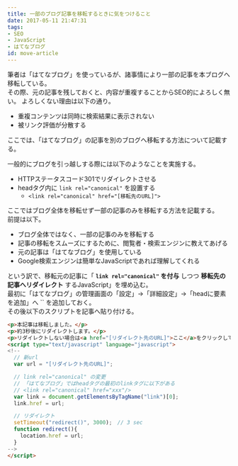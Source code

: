 ```yaml
---
title: 一部のブログ記事を移転するときに気をつけること
date: 2017-05-11 21:47:31
tags:
- SEO
- JavaScript
- はてなブログ
id: move-article
---
```


筆者は「はてなブログ」を使っているが、諸事情により一部の記事を本ブログへ移転している。  
その際、元の記事を残しておくと、内容が重複することからSEO的によろしく無い。
よろしくない理由は以下の通り。

- 重複コンテンツは同時に検索結果に表示されない
- 被リンク評価が分散する

ここでは、「はてなブログ」の記事を別のブログへ移転する方法について記載する。

<!-- more -->

一般的にブログを引っ越しする際には以下のようなことを実施する。

- HTTPステータスコード301でリダイレクトさせる
- headタグ内に `link rel="canonical"` を設置する
  - `<link rel="canonical" href="[移転先のURL]">`

ここではブログ全体を移転せず一部の記事のみを移転する方法を記載する。  
前提は以下。

- ブログ全体ではなく、一部の記事のみを移転する
- 記事の移転をスムーズにするために、閲覧者・検索エンジンに教えてあげる
- 元の記事は「はてなブログ」を使用している
- Google検索エンジンは簡単なJavaScriptであれば理解してくれる

という訳で、移転元の記事に「 **`link rel="canonical"` を付与** しつつ **移転先の記事へリダイレクト** するJavaScript」を埋め込む。  
最初に「はてなブログ」の管理画面の「設定」->「詳細設定」->「headに要素を追加」へ `` を追加しておく。  
その後以下のスクリプトを記事へ貼り付ける。

```html
<p>本記事は移転しました。</p>
<p>約3秒後にリダイレクトします。</p>
<p>リダイレクトしない場合は<a href="[リダイレクト先のURL]">ここ</a>をクリックしてください。</p>
<script type="text/javascript" language="javascript">
<!--
  // 新url
  var url = "[リダイレクト先のURL]";

  // link rel="canonical" の変更
  // 「はてなブログ」ではheadタグの最初のlinkタグに以下がある
  // <link rel="canonical" href="xxx"/>
  var link = document.getElementsByTagName("link")[0];
  link.href = url;

  // リダイレクト
  setTimeout("redirect()", 3000);　// 3 sec
  function redirect(){
    location.href = url;
  }
-->
</script>
```
